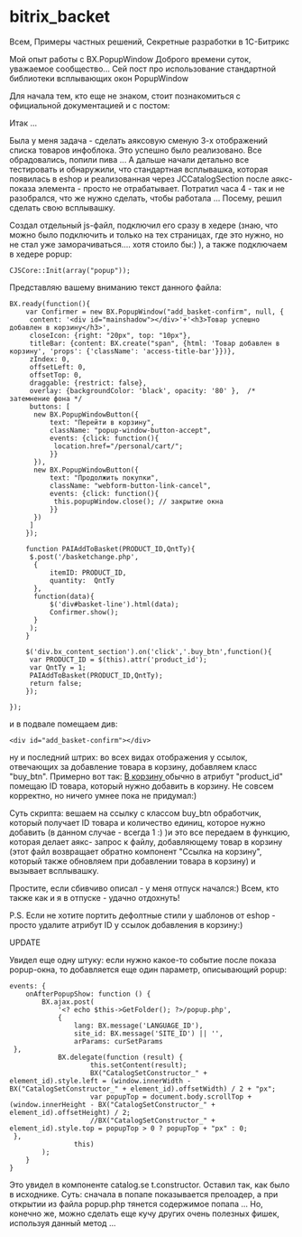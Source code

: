 # bitrix_backet
Всем, Примеры частных решений, Секретные разработки в 1С-Битрикс

Мой опыт работы с BX.PopupWindow
Доброго времени суток, уважаемое сообщество...
Сей пост про использование стандартной библиотеки всплывающих окон PopupWindow

Для начала тем, кто еще не знаком, стоит познакомиться с официальной документацией  и с постом:

Итак ...

Была у меня задача - сделать аяксовую сменую 3-х отображений списка товаров инфоблока. Это успешно было реализовано. Все обрадовались, попили пива ... А дальше начали детально все тестировать и обнаружили, что стандартная всплывашка, которая появилась в eshop и реализованная через JCCatalogSection после аякс-показа элемента - просто не отрабатывает.  Потратил часа 4  - так и не разобрался, что же нужно сделать, чтобы работала ... Посему, решил сделать свою всплывашку.


Создал отдельный js-файл, подключил его сразу в хедере (знаю, что можно было подключить  и только на тех страницах, где это нужно, но не стал уже заморачиваться.... хотя стоило бы:) ), а также подключаем в хедере popup:
```
CJSCore::Init(array("popup"));
```
Представляю вашему вниманию текст данного файла:
```
BX.ready(function(){
    var Confirmer = new BX.PopupWindow("add_basket-confirm", null, {
     content: '<div id="mainshadow"></div>'+'<h3>Товар успешно добавлен в корзину</h3>',
     closeIcon: {right: "20px", top: "10px"},
     titleBar: {content: BX.create("span", {html: 'Товар добавлен в корзину', 'props': {'className': 'access-title-bar'}})},
     zIndex: 0,
     offsetLeft: 0,
     offsetTop: 0,
     draggable: {restrict: false},
     overlay: {backgroundColor: 'black', opacity: '80' },  /* затемнение фона */
     buttons: [
      new BX.PopupWindowButton({
          text: "Перейти в корзину",
          className: "popup-window-button-accept",
          events: {click: function(){
           location.href="/personal/cart/";
          }}
      }),
      new BX.PopupWindowButton({
          text: "Продолжить покупки",
          className: "webform-button-link-cancel",
          events: {click: function(){
           this.popupWindow.close(); // закрытие окна
          }}
      })
     ]
    });

    function PAIAddToBasket(PRODUCT_ID,QntTy){
     $.post('/basketchange.php',
      {
          itemID: PRODUCT_ID,
          quantity:  QntTy
      },
      function(data){
          $('div#basket-line').html(data);
          Confirmer.show();
      }
     );
    }

    $('div.bx_content_section').on('click','.buy_btn',function(){
     var PRODUCT_ID = $(this).attr('product_id');
     var QntTy = 1;
     PAIAddToBasket(PRODUCT_ID,QntTy);
     return false;
    });

});
```
и в подвале помещаем див:
```
<div id="add_basket-confirm"></div>
```

ну и последний штрих: во всех видах отображения у ссылок, отвечающих за добавление товара в корзину, добавляем класс "buy_btn". Примерно вот так:
<a class="buy_btn" href="#" product_id="<?=$arItem['ID']?>" > В корзину </a>
обычно в атрибут "product_id" помещаю ID товара, который нужно добавить в корзину. Не совсем корректно, но ничего умнее пока не придумал:)

Суть скрипта: вешаем на ссылку с классом buy_btn обработчик, который получает ID товара и количество единиц, которое нужно добавить (в данном случае - всегда 1 :)  )и это все передаем в функцию, которая делает аякс- запрос к файлу, добавляющему товар в корзину (этот файл возвращает обратно компонент "Ссылка на корзину", который также обновляем при добавлении товара в корзину) и вызывает всплывашку.


Простите, если сбивчиво описал - у меня отпуск начался:) Всем, кто также как и я в отпуске - удачно отдохнуть!

P.S. Если не хотите портить дефолтные стили у шаблонов от eshop - просто удалите атрибут ID у ссылок  добавления в корзину:)

UPDATE

Увидел еще одну штуку:  если нужно какое-то событие после показа popup-окна, то добавляется еще один параметр, описывающий popup:

```
events: {
    onAfterPopupShow: function () {
        BX.ajax.post(
            '<? echo $this->GetFolder(); ?>/popup.php',
            {
                lang: BX.message('LANGUAGE_ID'),
                site_id: BX.message('SITE_ID') || '',
                arParams: curSetParams
 },
            BX.delegate(function (result) {
                    this.setContent(result);
                    BX("CatalogSetConstructor_" + element_id).style.left = (window.innerWidth - BX("CatalogSetConstructor_" + element_id).offsetWidth) / 2 + "px";
                    var popupTop = document.body.scrollTop + (window.innerHeight - BX("CatalogSetConstructor_" + element_id).offsetHeight) / 2;
                    //BX("CatalogSetConstructor_" + element_id).style.top = popupTop > 0 ? popupTop + "px" : 0;
 },
                this)
        );
    }
} 
```
Это увидел в компоненте catalog.se t.constructor. Оставил так, как было в исходнике. Суть: сначала в попапе показывается прелоадер, а при открытии из файла popup.php тянется содержимое попапа ...  Но, конечно же, можно сделать еще кучу других очень полезных фишек, используя данный метод ...
